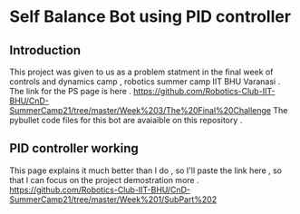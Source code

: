 # Self Balance Bot using PID controller 
## Introduction 
This project was given to us as a problem statment in the final week of controls and dynamics camp , robotics summer camp IIT BHU Varanasi . The link for the PS page is here .
https://github.com/Robotics-Club-IIT-BHU/CnD-SummerCamp21/tree/master/Week%203/The%20Final%20Challenge
The pybullet code files for this bot are avaiaible on this repository .
## PID controller working 
This page explains it much better than I do , so I'll paste the link here , so that I can focus on the project demostration more . 
https://github.com/Robotics-Club-IIT-BHU/CnD-SummerCamp21/tree/master/Week%201/SubPart%202
